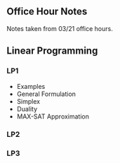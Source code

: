 ## Office Hour Notes 
Notes taken from 03/21 office hours. 


## Linear Programming


### LP1 
* Examples
* General Formulation
* Simplex
* Duality 
* MAX-SAT Approximation


### LP2


### LP3